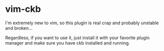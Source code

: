 # vim-ckb

I'm extremely new to vim, so this plugin is real crap and probably unstable and broken...

Regardless, if you want to use it, just install it with your favorite plugin manager and make sure you have ckb installed and running.
